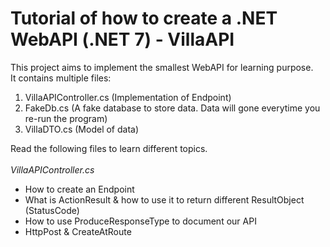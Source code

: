 # Tutorial of how to create a .NET WebAPI (.NET 7) - VillaAPI

This project aims to implement the smallest WebAPI for learning purpose. </br>
It contains multiple files: </br>
<ol>
  <li>VillaAPIController.cs (Implementation of Endpoint)</li>
  <li>FakeDb.cs (A fake database to store data. Data will gone everytime you re-run the program)</li>
  <li>VillaDTO.cs (Model of data)</li>
</ol>


Read the following files to learn different topics.<br/><br />
<i>VillaAPIController.cs</i>
<ul>
  <li>How to create an Endpoint</li>
  <li>What is ActionResult & how to use it to return different ResultObject (StatusCode)</li>
  <li>How to use ProduceResponseType to document our API</li>
  <li>HttpPost & CreateAtRoute</li>
</ul>
